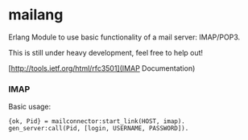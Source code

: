 mailang
=======

Erlang Module to use basic functionality of a mail server: IMAP/POP3.

This is still under heavy development, feel free to help out!

[http://tools.ietf.org/html/rfc3501](IMAP Documentation)

### IMAP ###
Basic usage:

    {ok, Pid} = mailconnector:start_link(HOST, imap).
    gen_server:call(Pid, [login, USERNAME, PASSWORD]).